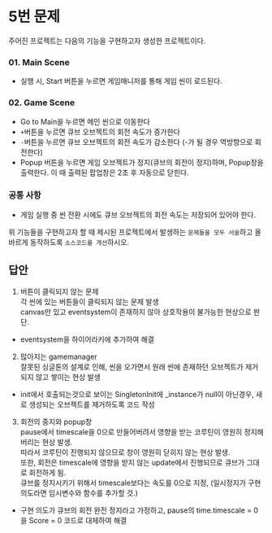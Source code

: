 # 5번 문제

주어진 프로젝트는 다음의 기능을 구현하고자 생성한 프로젝트이다.

### 01. Main Scene
- 실행 시, Start 버튼을 누르면 게임매니저를 통해 게임 씬이 로드된다.

### 02. Game Scene
- Go to Main을 누르면 메인 씬으로 이동한다
- `+`버튼을 누르면 큐브 오브젝트의 회전 속도가 증가한다
- `-`버튼을 누르면 큐브 오브젝트의 회전 속도가 감소한다 (-가 될 경우 역방향으로 회전한다)
- Popup 버튼을 누르면 게임 오브젝트가 정지(큐브의 회전이 정지)하며, Popup창을 출력한다. 이 때 출력된 팝업창은 2초 후 자동으로 닫힌다.

### 공통 사항
- 게임 실행 중 씬 전환 시에도 큐브 오브젝트의 회전 속도는 저장되어 있어야 한다.

위 기능들을 구현하고자 할 때
제시된 프로젝트에서 발생하는 `문제들을 모두 서술`하고 올바르게 동작하도록 `소스코드를 개선`하시오.

## 답안

1. 버튼이 클릭되지 않는 문제<br>
   각 씬에 있는 버튼들이 클릭되지 않는 문제 발생<br>
   canvas만 있고 eventsystem이 존재하지 않아 상호작용이 불가능한 현상으로 판단.<br>

- eventsystem을 하이어라키에 추가하여 해결<br>

2. 많아지는 gamemanager<br>
   잘못된 싱글톤의 설계로 인해, 씬을 오가면서 원래 씬에 존재하던 오브젝트가 제거되지 않고 쌓이는 현상 발생<br>

- init에서 호출되는것으로 보이는 SingletonInit에 _instance가 null이 아닌경우, 새로 생성되는 오브젝트를 제거하도록 코드 작성<br>

3. 회전의 중지와 popup창<br>
   pause에서 timescale을 0으로 만들어버려서 영향을 받는 코루틴이 영원히 정지해버리는 현상 발생.<br>
   따라서 코루틴이 진행되지 않으므로 창이 영원히 닫히지 않는 현상 발생.<br>
   또한, 회전은 timescale에 영향을 받지 않는 update에서 진행되므로 큐브가 그대로 회전하게 됨.<br>
   큐브를 정지시키기 위해서 timescale보다는 속도를 0으로 지정, (일시정지가 구현의도라면 임시변수와 함수를 추가할 것.)<br>

- 구현 의도가 큐브의 회전 완전 정지라고 가정하고, pause의 time.timescale = 0을 Score = 0 코드로 대체하여 해결<br>
